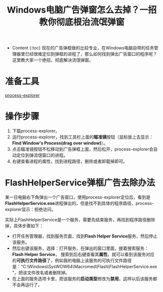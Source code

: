 ﻿---
layout:		post
category:	"soft"
title:		"Windows电脑广告弹窗怎么去掉？一招教你彻底根治流氓弹窗"
tags:		[]
---
- Content
{:toc}
​	现在的广告弹框做的比较专业，在Windows电脑自带的任务管理器里已经很难定位到弹框的进程了，那么如何找到弹出广告窗口的程序呢？这里教大家一个绝招，彻底解决流氓弹窗。



# 准备工具

[process-explorer](https://docs.microsoft.com/en-us/sysinternals/downloads/process-explorer)



# 操作步骤

1. 下载process-explorer。
2. 运行process-explorer，找到工具栏上面的**瞄准镜**按钮（鼠标放上去显示：**Find Window's Process(drag over window)**）。
3. 点击瞄准镜按钮不松移动到广告弹框上面，然后松开，process-explorer会自动定位到弹流氓窗口的进程。
4. 右键查看进程的属性，找到进程路径，删除或者卸载掉即可。



# FlashHelperService弹框广告去除办法

某一日电脑右下角弹出一个广告窗口，使用process-explorer定位后，看到是**FlashHelperService.exe**进程弹出的，但是找不到具体的程序路径，process-explorer显示：拒绝访问。



实际上FlashHelperService是一个服务，需要先结束服务，再找到程序路径删除掉，具体步骤如下：

- 打开任务管理器，找到服务页面，找到**Flash Helper Service**服务，然后停止该服务。
- 然后右键该服务，选择：打开服务，在弹出的窗口里面，接着搜索服务：**Flash Helper Service**， 搜索到后右键查看其**属性**，就可以看到该服务对应的**可执行文件路径**了，例如我的电脑上该服务的可执行文件路径是："C:\Windows\SysWOW64\Macromed\Flash\FlashHelperService.exe"，把该文件改名或者删除掉。
- 在上面的服务选项卡里，把该服务的**启动类型**修改为**禁用**，这样以后该服务都不会再运行了。



